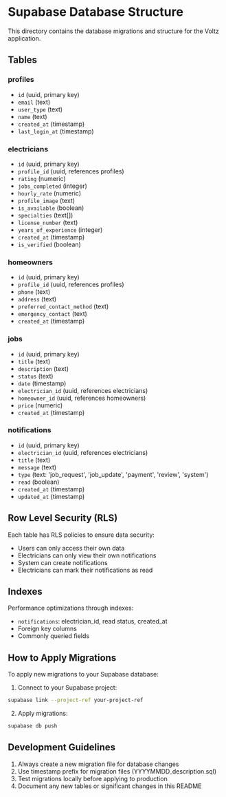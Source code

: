 # Supabase Database Structure

This directory contains the database migrations and structure for the Voltz application.

## Tables

### profiles
- `id` (uuid, primary key)
- `email` (text)
- `user_type` (text)
- `name` (text)
- `created_at` (timestamp)
- `last_login_at` (timestamp)

### electricians
- `id` (uuid, primary key)
- `profile_id` (uuid, references profiles)
- `rating` (numeric)
- `jobs_completed` (integer)
- `hourly_rate` (numeric)
- `profile_image` (text)
- `is_available` (boolean)
- `specialties` (text[])
- `license_number` (text)
- `years_of_experience` (integer)
- `created_at` (timestamp)
- `is_verified` (boolean)

### homeowners
- `id` (uuid, primary key)
- `profile_id` (uuid, references profiles)
- `phone` (text)
- `address` (text)
- `preferred_contact_method` (text)
- `emergency_contact` (text)
- `created_at` (timestamp)

### jobs
- `id` (uuid, primary key)
- `title` (text)
- `description` (text)
- `status` (text)
- `date` (timestamp)
- `electrician_id` (uuid, references electricians)
- `homeowner_id` (uuid, references homeowners)
- `price` (numeric)
- `created_at` (timestamp)

### notifications
- `id` (uuid, primary key)
- `electrician_id` (uuid, references electricians)
- `title` (text)
- `message` (text)
- `type` (text: 'job_request', 'job_update', 'payment', 'review', 'system')
- `read` (boolean)
- `created_at` (timestamp)
- `updated_at` (timestamp)

## Row Level Security (RLS)

Each table has RLS policies to ensure data security:
- Users can only access their own data
- Electricians can only view their own notifications
- System can create notifications
- Electricians can mark their notifications as read

## Indexes

Performance optimizations through indexes:
- `notifications`: electrician_id, read status, created_at
- Foreign key columns
- Commonly queried fields

## How to Apply Migrations

To apply new migrations to your Supabase database:

1. Connect to your Supabase project:
```bash
supabase link --project-ref your-project-ref
```

2. Apply migrations:
```bash
supabase db push
```

## Development Guidelines

1. Always create a new migration file for database changes
2. Use timestamp prefix for migration files (YYYYMMDD_description.sql)
3. Test migrations locally before applying to production
4. Document any new tables or significant changes in this README 
